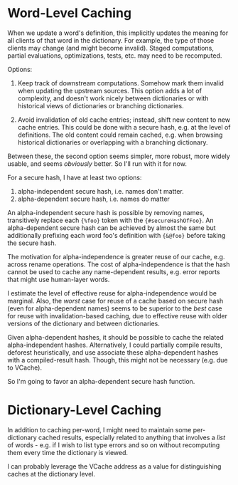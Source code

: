 
# Word-Level Caching

When we update a word's definition, this implicitly updates the meaning for all clients of that word in the dictionary. For example, the type of those clients may change (and might become invalid). Staged computations, partial evaluations, optimizations, tests, etc. may need to be recomputed.

Options:

1. Keep track of downstream computations. Somehow mark them invalid when updating the upstream sources. This option adds a lot of complexity, and doesn't work nicely between dictionaries or with historical views of dictionaries or branching dictionaries.

2. Avoid invalidation of old cache entries; instead, shift new content to new cache entries. This could be done with a secure hash, e.g. at the level of definitions. The old content could remain cached, e.g. when browsing historical dictionaries or overlapping with a branching dictionary.

Between these, the second option seems simpler, more robust, more widely usable, and seems *obviously* better. So I'll run with it for now. 

For a secure hash, I have at least two options:

1. alpha-independent secure hash, i.e. names don't matter.
2. alpha-dependent secure hash, i.e. names do matter

An alpha-independent secure hash is possible by removing names, transitively replace each `{%foo}` token with the `{#secureHashOfFoo}`. An alpha-dependent secure hash can be achieved by almost the same but additionally prefixing each word foo's definition with `{&@foo}` before taking the secure hash. 

The motivation for alpha-independence is greater reuse of our cache, e.g. across rename operations. The cost of alpha-independence is that the hash cannot be used to cache any name-dependent results, e.g. error reports that might use human-layer words.

I estimate the level of effective reuse for alpha-independence would be marginal. Also, the *worst* case for reuse of a cache based on secure hash (even for alpha-dependent names) seems to be superior to the *best* case for reuse with invalidation-based caching, due to effective reuse with older versions of the dictionary and between dictionaries. 

Given alpha-dependent hashes, it should be possible to cache the related alpha-independent hashes. Alternatively, I could partially compile results, deforest heuristically, and use associate these alpha-dependent hashes with a compiled-result hash. Though, this might not be necessary (e.g. due to VCache). 

So I'm going to favor an alpha-dependent secure hash function.

# Dictionary-Level Caching

In addition to caching per-word, I might need to maintain some per-dictionary cached results, especially related to anything that involves a *list* of words - e.g. if I wish to list type errors and so on without recomputing them every time the dictionary is viewed. 

I can probably leverage the VCache address as a value for distinguishing caches at the dictionary level. 


